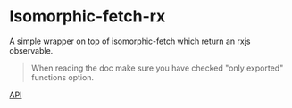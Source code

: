 # Isomorphic-fetch-rx

A simple wrapper on top of isomorphic-fetch which return an rxjs observable.

> When reading the doc make sure you have checked "only exported" functions option.

[API](docs/index.html)
